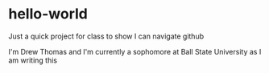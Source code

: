 # hello-world
Just a quick project for class to show I can navigate github

I'm Drew Thomas and I'm currently a sophomore at Ball State University as I am writing this
